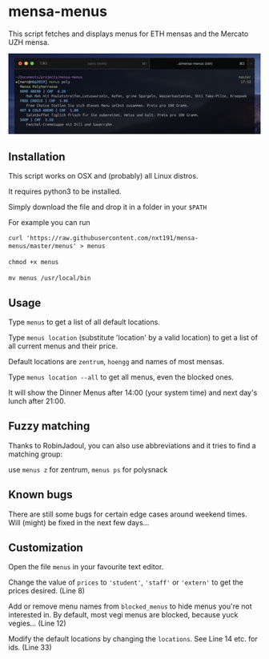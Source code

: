 # mensa-menus

This script fetches and displays menus for ETH mensas and the Mercato UZH mensa.

![example image](example.png)

## Installation

This script works on OSX and (probably) all Linux distros. 

It requires python3 to be installed.

Simply download the file and drop it in a folder in your `$PATH`

For example you can run

```
curl 'https://raw.githubusercontent.com/nxt191/mensa-menus/master/menus' > menus

chmod +x menus

mv menus /usr/local/bin

``` 



## Usage

Type `menus` to get a list of all default locations.

Type `menus location` (substitute 'location' by a valid location) to get a list of all current menus and their price.

Default locations are `zentrum`, `hoengg` and names of most mensas.

Type `menus location --all` to get all menus, even the blocked ones.

It will show the Dinner Menus after 14:00 (your system time) and next day's lunch after 21:00.

## Fuzzy matching

Thanks to RobinJadoul, you can also use abbreviations and it tries to find a matching group:

use `menus z` for zentrum, `menus ps` for polysnack

## Known bugs

There are still some bugs for certain edge cases around weekend times. Will (might) be fixed in the next few days...


## Customization

Open the file `menus` in your favourite text editor.

Change the value of `prices` to `'student'`, `'staff'` or `'extern'` to get the prices desired. (Line 8)

Add or remove menu names from `blocked_menus` to hide menus you're not interested in. By default, most vegi menus are blocked, because yuck vegies... (Line 12)

Modify the default locations by changing the `locations`. See Line 14 etc. for ids. (Line 33)





